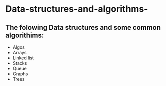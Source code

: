 # Data-structures-and-algorithms-
## The folowing Data structures and some common algorithims:
* Algos
* Arrays
* Linked list
* Stacks
* Queue
* Graphs
* Trees


